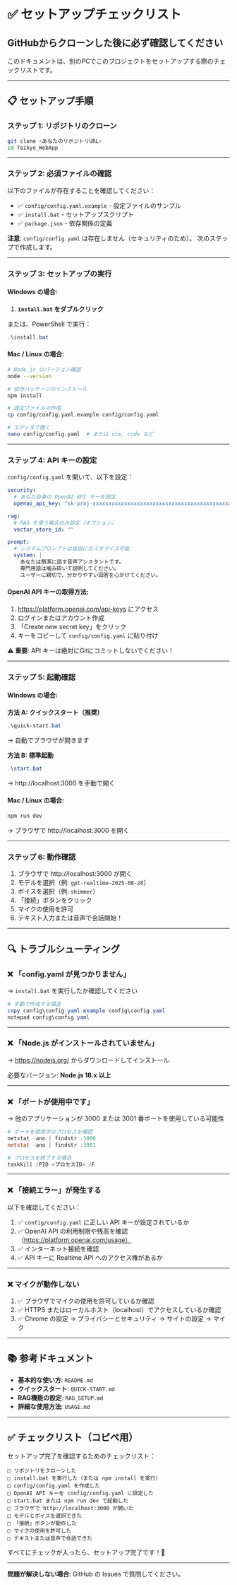 # ✅ セットアップチェックリスト

## GitHubからクローンした後に必ず確認してください

このドキュメントは、別のPCでこのプロジェクトをセットアップする際のチェックリストです。

---

## 📋 セットアップ手順

### ステップ 1: リポジトリのクローン

```bash
git clone <あなたのリポジトリURL>
cd Teikyo_WebApp
```

---

### ステップ 2: 必須ファイルの確認

以下のファイルが存在することを確認してください：

- ✅ `config/config.yaml.example` - 設定ファイルのサンプル
- ✅ `install.bat` - セットアップスクリプト
- ✅ `package.json` - 依存関係の定義

**注意**: `config/config.yaml` は存在しません（セキュリティのため）。
次のステップで作成します。

---

### ステップ 3: セットアップの実行

#### Windows の場合:

1. **`install.bat` をダブルクリック**

または、PowerShell で実行：

```powershell
.\install.bat
```

#### Mac / Linux の場合:

```bash
# Node.js のバージョン確認
node --version

# 依存パッケージのインストール
npm install

# 設定ファイルの作成
cp config/config.yaml.example config/config.yaml

# エディタで開く
nano config/config.yaml  # または vim, code など
```

---

### ステップ 4: API キーの設定

`config/config.yaml` を開いて、以下を設定：

```yaml
security:
  # あなた自身の OpenAI API キーを設定
  openai_api_key: "sk-proj-xxxxxxxxxxxxxxxxxxxxxxxxxxxxxxxxxxxxxxxxxxxxx"

rag:
  # RAG を使う場合のみ設定（オプション）
  vector_store_id: ""

prompt:
  # システムプロンプトは自由にカスタマイズ可能
  system: |
    あなたは簡潔に話す音声アシスタントです。
    専門用語は噛み砕いて説明してください。
    ユーザーに親切で、分かりやすい回答を心がけてください。
```

#### OpenAI API キーの取得方法:

1. https://platform.openai.com/api-keys にアクセス
2. ログインまたはアカウント作成
3. 「Create new secret key」をクリック
4. キーをコピーして `config/config.yaml` に貼り付け

**⚠️ 重要**: API キーは絶対にGitにコミットしないでください！

---

### ステップ 5: 起動確認

#### Windows の場合:

**方法 A: クイックスタート（推奨）**
```powershell
.\quick-start.bat
```
→ 自動でブラウザが開きます

**方法 B: 標準起動**
```powershell
.\start.bat
```
→ http://localhost:3000 を手動で開く

#### Mac / Linux の場合:

```bash
npm run dev
```

→ ブラウザで http://localhost:3000 を開く

---

### ステップ 6: 動作確認

1. ブラウザで http://localhost:3000 が開く
2. モデルを選択（例: `gpt-realtime-2025-08-28`）
3. ボイスを選択（例: `shimmer`）
4. 「接続」ボタンをクリック
5. マイクの使用を許可
6. テキスト入力または音声で会話開始！

---

## 🔍 トラブルシューティング

### ❌ 「config.yaml が見つかりません」

→ `install.bat` を実行したか確認してください

```powershell
# 手動で作成する場合
copy config\config.yaml.example config\config.yaml
notepad config\config.yaml
```

---

### ❌ 「Node.js がインストールされていません」

→ https://nodejs.org/ からダウンロードしてインストール

必要なバージョン: **Node.js 18.x 以上**

---

### ❌ 「ポートが使用中です」

→ 他のアプリケーションが 3000 または 3001 番ポートを使用している可能性

```powershell
# ポートを使用中のプロセスを確認
netstat -ano | findstr :3000
netstat -ano | findstr :3001

# プロセスを終了する場合
taskkill /PID <プロセスID> /F
```

---

### ❌ 「接続エラー」が発生する

以下を確認してください：

1. ✅ `config/config.yaml` に正しい API キーが設定されているか
2. ✅ OpenAI API の利用制限や残高を確認（https://platform.openai.com/usage）
3. ✅ インターネット接続を確認
4. ✅ API キーに Realtime API へのアクセス権があるか

---

### ❌ マイクが動作しない

1. ✅ ブラウザでマイクの使用を許可しているか確認
2. ✅ HTTPS またはローカルホスト（localhost）でアクセスしているか確認
3. ✅ Chrome の設定 → プライバシーとセキュリティ → サイトの設定 → マイク

---

## 📚 参考ドキュメント

- **基本的な使い方**: `README.md`
- **クイックスタート**: `QUICK-START.md`
- **RAG機能の設定**: `RAG_SETUP.md`
- **詳細な使用方法**: `USAGE.md`

---

## ✅ チェックリスト（コピペ用）

セットアップ完了を確認するためのチェックリスト：

```
□ リポジトリをクローンした
□ install.bat を実行した（または npm install を実行）
□ config/config.yaml を作成した
□ OpenAI API キーを config/config.yaml に設定した
□ start.bat または npm run dev で起動した
□ ブラウザで http://localhost:3000 が開いた
□ モデルとボイスを選択できた
□ 「接続」ボタンが動作した
□ マイクの使用を許可した
□ テキストまたは音声で会話できた
```

すべてにチェックが入ったら、セットアップ完了です！🎉

---

**問題が解決しない場合**: GitHub の Issues で質問してください。


